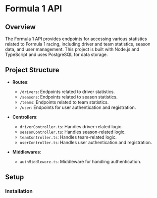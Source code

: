 # Formula 1 API

## Overview

The Formula 1 API provides endpoints for accessing various statistics related to Formula 1 racing, including driver and team statistics, season data, and user management. This project is built with Node.js and TypeScript and uses PostgreSQL for data storage.

## Project Structure

- **Routes**:
  - `/drivers`: Endpoints related to driver statistics.
  - `/seasons`: Endpoints related to season statistics.
  - `/teams`: Endpoints related to team statistics.
  - `/user`: Endpoints for user authentication and registration.

- **Controllers**:
  - `driverController.ts`: Handles driver-related logic.
  - `seasonController.ts`: Handles season-related logic.
  - `teamController.ts`: Handles team-related logic.
  - `userController.ts`: Handles user authentication and registration.

- **Middlewares**:
  - `authMiddleware.ts`: Middleware for handling authentication.

## Setup

### Installation

